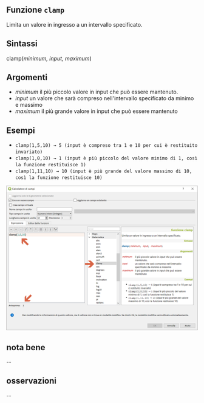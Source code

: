 ## Funzione `clamp`

Limita un valore in ingresso a un intervallo specificato.

## Sintassi

clamp(_minimum, input, maximum_)

## Argomenti

* _minimum_ il più piccolo valore in input che può essere mantenuto.
* _input_ un valore che sarà compreso nell'intervallo specificato da minimo e massimo
* _maximum_ il più grande valore in input che può essere mantenuto

## Esempi

* `clamp(1,5,10) → 5 (input è compreso tra 1 e 10 per cui è restituito invariato)`
* `clamp(1,0,10) → 1 (input è più piccolo del valore minimo di 1, così la funzione restituisce 1)`
* `clamp(1,11,10) → 10 (input è più grande del valore massimo di 10, così la funzione restituisce 10)`

<img src="/img/matematica/clamp/clamp1.png">

## nota bene

--

## osservazioni

--